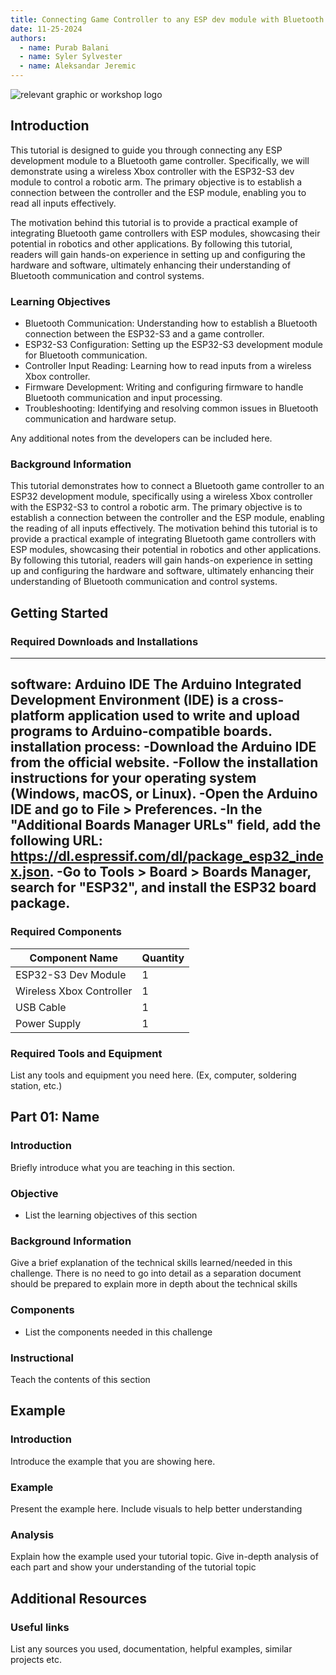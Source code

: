 ```yaml
---
title: Connecting Game Controller to any ESP dev module with Bluetooth tutorial.
date: 11-25-2024
authors:
  - name: Purab Balani
  - name: Syler Sylvester
  - name: Aleksandar Jeremic
---
```


![relevant graphic or workshop logo](image/path)

## Introduction

This tutorial is designed to guide you through connecting any ESP development module to a Bluetooth game controller. Specifically, we will demonstrate using a wireless Xbox controller with the ESP32-S3 dev module to control a robotic arm. The primary objective is to establish a connection between the controller and the ESP module, enabling you to read all inputs effectively.

The motivation behind this tutorial is to provide a practical example of integrating Bluetooth game controllers with ESP modules, showcasing their potential in robotics and other applications. By following this tutorial, readers will gain hands-on experience in setting up and configuring the hardware and software, ultimately enhancing their understanding of Bluetooth communication and control systems.

### Learning Objectives

- Bluetooth Communication: Understanding how to establish a Bluetooth connection between the ESP32-S3 and a game controller.
- ESP32-S3 Configuration: Setting up the ESP32-S3 development module for Bluetooth communication.
- Controller Input Reading: Learning how to read inputs from a wireless Xbox controller.
- Firmware Development: Writing and configuring firmware to handle Bluetooth communication and input processing.
- Troubleshooting: Identifying and resolving common issues in Bluetooth communication and hardware setup.

Any additional notes from the developers can be included here.

### Background Information

This tutorial demonstrates how to connect a Bluetooth game controller to an ESP32 development module, specifically using a wireless Xbox controller with the ESP32-S3 to control a robotic arm. The primary objective is to establish a connection between the controller and the ESP module, enabling the reading of all inputs effectively. The motivation behind this tutorial is to provide a practical example of integrating Bluetooth game controllers with ESP modules, showcasing their potential in robotics and other applications. By following this tutorial, readers will gain hands-on experience in setting up and configuring the hardware and software, ultimately enhancing their understanding of Bluetooth communication and control systems.

## Getting Started
### Required Downloads and Installations
---
software: Arduino IDE The Arduino Integrated Development Environment (IDE) is a cross-platform application used to write and upload programs to Arduino-compatible boards.
installation process: 
-Download the Arduino IDE from the official website.
-Follow the installation instructions for your operating system (Windows, macOS, or Linux).
-Open the Arduino IDE and go to File > Preferences.
-In the "Additional Boards Manager URLs" field, add the following URL: https://dl.espressif.com/dl/package_esp32_index.json.
-Go to Tools > Board > Boards Manager, search for "ESP32", and install the ESP32 board package.
---

### Required Components

| Component Name           | Quantity |
|--------------------------|----------|
| ESP32-S3 Dev Module      | 1        |
| Wireless Xbox Controller | 1        |
| USB Cable                | 1        |
| Power Supply             | 1        |

### Required Tools and Equipment

List any tools and equipment you need here.
(Ex, computer, soldering station, etc.)

## Part 01: Name

### Introduction

Briefly introduce what  you are teaching in this section.

### Objective

- List the learning objectives of this section

### Background Information

Give a brief explanation of the technical skills learned/needed
in this challenge. There is no need to go into detail as a
separation document should be prepared to explain more in depth
about the technical skills

### Components

- List the components needed in this challenge

### Instructional

Teach the contents of this section

## Example

### Introduction

Introduce the example that you are showing here.

### Example

Present the example here. Include visuals to help better understanding

### Analysis

Explain how the example used your tutorial topic. Give in-depth analysis of each part and show your understanding of the tutorial topic

## Additional Resources

### Useful links

List any sources you used, documentation, helpful examples, similar projects etc.
